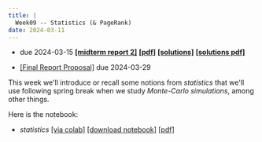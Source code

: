 ```yaml
---
title: |
  Week09 -- Statistics (& PageRank)
date: 2024-03-11
---
```


- due 2024-03-15 [**[midterm report 2]**](/course-assignments/MidRep2--2024-03-15.html)
  [**[pdf]**](/course-assignments/MidRep2--2024-03-15.pdf)
  [**[solutions]**](/course-assignments/MidRep2--2024-03-15--solution.html)
  [**[solutions pdf]**](/course-assignments/MidRep2--2024-03-15--solution.pdf)  

- [[Final Report Proposal]](/course-assignments/FinReport-Proposal.html) due 2024-03-29

This week we'll introduce or recall some notions from *statistics* that we'll use following
spring break when we study *Monte-Carlo simulations*, among other things.

Here is the notebook:

- *statistics*
  [[via colab]](https://colab.research.google.com/github/gmcninch-tufts/2024-Sp-Math087/blob/main/course-content/week09--statistics.ipynb)
  [[download notebook]](/course-content/week09--statistics.ipynb)
  [[pdf]](/course-content/week09--statistics.pdf)

